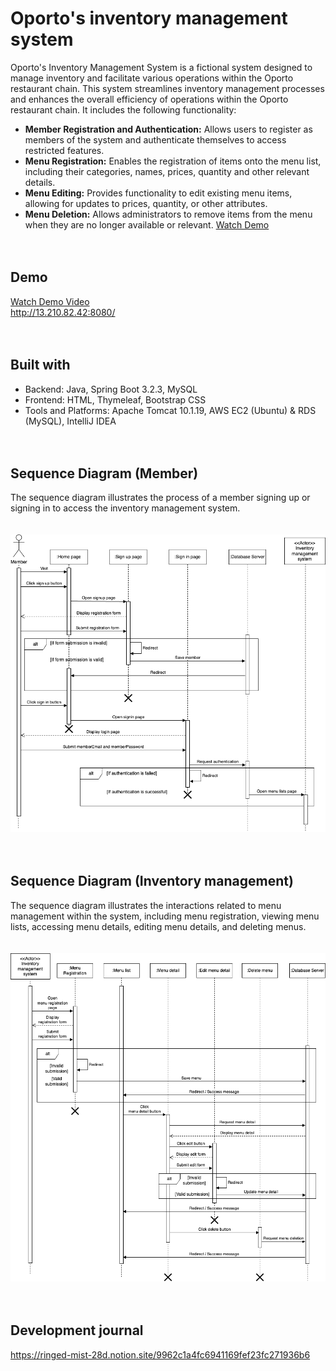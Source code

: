 # Oporto's inventory management system
Oporto's Inventory Management System is a fictional system designed to manage inventory and facilitate various operations within the Oporto restaurant chain. This system streamlines inventory management processes and enhances the overall efficiency of operations within the Oporto restaurant chain. It includes the following functionality:

- **Member Registration and Authentication:** Allows users to register as members of the system and authenticate themselves to access restricted features.
- **Menu Registration:** Enables the registration of items onto the menu list, including their categories, names, prices, quantity and other relevant details.
- **Menu Editing:** Provides functionality to edit existing menu items, allowing for updates to prices, quantity, or other attributes.
- **Menu Deletion:** Allows administrators to remove items from the menu when they are no longer available or relevant.
[Watch Demo](https://youtu.be/U0T9XXeQf9A)
<br><br><br>


## Demo
[Watch Demo Video](https://youtu.be/U0T9XXeQf9A)
<br>
http://13.210.82.42:8080/
<br><br><br>


## Built with
- Backend: Java, Spring Boot 3.2.3, MySQL
- Frontend: HTML, Thymeleaf, Bootstrap CSS
- Tools and Platforms: Apache Tomcat 10.1.19, AWS EC2 (Ubuntu) & RDS (MySQL), IntelliJ IDEA
<br><br><br>

## Sequence Diagram (Member)
The sequence diagram illustrates the process of a member signing up or signing in to access the inventory management system.
<br><br><br>
![Sequence Diagram](sequence_diagram(Member).drawio.png)
<br><br><br>


## Sequence Diagram (Inventory management)
The sequence diagram illustrates the interactions related to menu management within the system, including menu registration, viewing menu lists, accessing menu details, editing menu details, and deleting menus.
<br><br><br>
![Sequence Diagram](sequence_diagram(Inventory).drawio.png)
<br><br><br>


## Development journal
https://ringed-mist-28d.notion.site/9962c1a4fc6941169fef23fc271936b6
<br><br><br>

